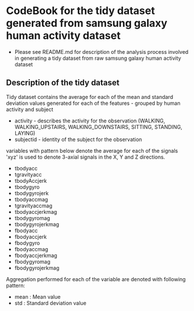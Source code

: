 CodeBook for the tidy dataset generated from samsung galaxy human activity dataset
==================================================================================

* Please see README.md for description of the analysis process involved in generating a tidy dataset from raw samsung galaxy human activity dataset

## Description of the tidy dataset

Tidy dataset contains the average for each of the mean and standard deviation values generated for each of the features - grouped by human activity and subject

* activity - describes the activity for the observation (WALKING, WALKING_UPSTAIRS, WALKING_DOWNSTAIRS, SITTING, STANDING, LAYING)
* subjectid - identity of the subject for the observation

variables with pattern below denote the average for each of the signals 
'xyz' is used to denote 3-axial signals in the X, Y and Z directions.

* tbodyacc
* tgravityacc
* tbodyAccjerk
* tbodygyro
* tbodygyrojerk
* tbodyaccmag
* tgravityaccmag
* tbodyaccjerkmag
* tbodygyromag
* tbodygyrojerkmag
* fbodyacc
* fbodyaccjerk
* fbodygyro
* fbodyaccmag
* fbodyaccjerkmag
* fbodygyromag
* fbodygyrojerkmag

Aggregation performed for each of the variable are denoted with following pattern:

* mean : Mean value
* std : Standard deviation value

